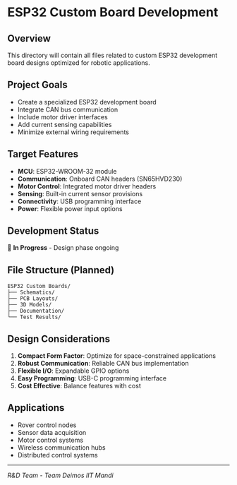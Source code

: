 # ESP32 Custom Board Development

## Overview
This directory will contain all files related to custom ESP32 development board designs optimized for robotic applications.

## Project Goals
- Create a specialized ESP32 development board
- Integrate CAN bus communication
- Include motor driver interfaces
- Add current sensing capabilities
- Minimize external wiring requirements

## Target Features
- **MCU**: ESP32-WROOM-32 module
- **Communication**: Onboard CAN headers (SN65HVD230)
- **Motor Control**: Integrated motor driver headers
- **Sensing**: Built-in current sensor provisions
- **Connectivity**: USB programming interface
- **Power**: Flexible power input options

## Development Status
🔄 **In Progress** - Design phase ongoing

## File Structure (Planned)
```
ESP32 Custom Boards/
├── Schematics/
├── PCB Layouts/
├── 3D Models/
├── Documentation/
└── Test Results/
```

## Design Considerations
1. **Compact Form Factor**: Optimize for space-constrained applications
2. **Robust Communication**: Reliable CAN bus implementation
3. **Flexible I/O**: Expandable GPIO options
4. **Easy Programming**: USB-C programming interface
5. **Cost Effective**: Balance features with cost

## Applications
- Rover control nodes
- Sensor data acquisition
- Motor control systems
- Wireless communication hubs
- Distributed control systems

---
*R&D Team - Team Deimos IIT Mandi*

